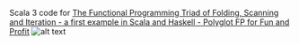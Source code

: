 Scala 3 code for [The Functional Programming Triad of Folding, Scanning and Iteration - a first example in Scala and Haskell - Polyglot FP for Fun and Profit](https://fpilluminated.com/deck/225) 
![alt text](https://fpilluminated.s3.eu-west-2.amazonaws.com/slide-decks/2020-11-01-the-fp-triad-of-folding-scanning-and-iteration-a-first-example-in-scala-and-haskell/2020-11-01-the-fp-triad-of-folding-scanning-and-iteration-a-first-example-in-scala-and-haskell-first-slide-large.png)
